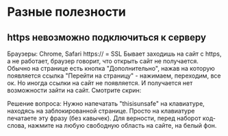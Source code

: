 # Разные полезности

## https невозможно подключиться к серверу
Браузеры: Chrome, Safari
https:// = SSL
Бывает заходишь на сайт с https, а не работает, браузер говорит, что открыть сайт не получается.
Обычно на странице есть кнопка "Дополнительно", нажав на которую появляется ссылка "Перейти на страницу" - нажимаем, переходим, все ок.
Но иногда ссылки на сайт не появляется. И получается нет возможности зайти на сайт. Смотрите скрин:

Решение вопроса:
Нужно напечатать "thisisunsafe" на клавиатуре, находясь на заблокированной странице. Просто на клавиатуре печатаете эту фразу (без кавычек). Для верности, перед наборот код-слова, нажмите на любую свободную область на сайте, на белый фон.
